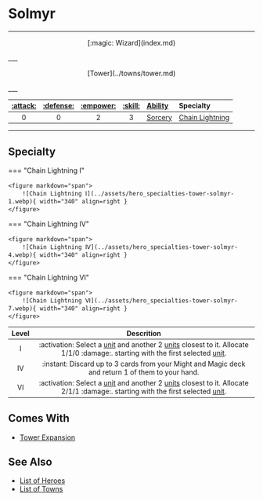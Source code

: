 # Solmyr

___
<p style="text-align: center;" markdown>[:magic: Wizard](index.md)</p>
___
<p style="text-align: center;" markdown>[Tower](../towns/tower.md)</p>
___

| [:attack:](../statistics/attack.md) | [:defense:](../statistics/defense.md) | [:empower:](../statistics/power.md) | [:skill:](../statistics/knowledge.md) | [Ability](../abilities/index.md) | Specialty |
| :---: | :---: | :---: | :---: | :--- | :--- |
| 0 | 0 | 2 | 3 | [Sorcery](../abilities/sorcery.md) | [Chain Lightning](#specialty) |

___


## Specialty

=== "Chain Lightning Ⅰ"

    <figure markdown="span">
        ![Chain Lightning Ⅰ](../assets/hero_specialties-tower-solmyr-1.webp){ width="340" align=right }
    </figure>

=== "Chain Lightning Ⅳ"

    <figure markdown="span">
        ![Chain Lightning Ⅳ](../assets/hero_specialties-tower-solmyr-4.webp){ width="340" align=right }
    </figure>

=== "Chain Lightning Ⅵ"

    <figure markdown="span">
        ![Chain Lightning Ⅵ](../assets/hero_specialties-tower-solmyr-7.webp){ width="340" align=right }
    </figure>


| Level | Descrition |
| :---: | :---: |
| Ⅰ | :activation: Select a [unit](../units/index.md) and another 2 [units](../units/index.md) closest to it. Allocate 1/1/0 :damage:. starting with the first selected [unit](../units/index.md). |
| Ⅳ | :instant: Discard up to 3 cards from your Might and Magic deck and return 1 of them to your hand. |
| Ⅵ | :activation: Select a [unit](../units/index.md) and another 2 [units](../units/index.md) closest to it. Allocate 2/1/1 :damage:. starting with the first selected [unit](../units/index.md). |


## Comes With

- [Tower Expansion](../content.md)


## See Also

- [List of Heroes](index.md)
- [List of Towns](../towns/index.md)
